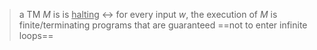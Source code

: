 >a TM $M$ is is <u>halting</u> $\leftrightarrow$ for every input $w$, the execution of $M$ is finite/terminating
>	programs that are guaranteed ==not to enter infinite loops== 
